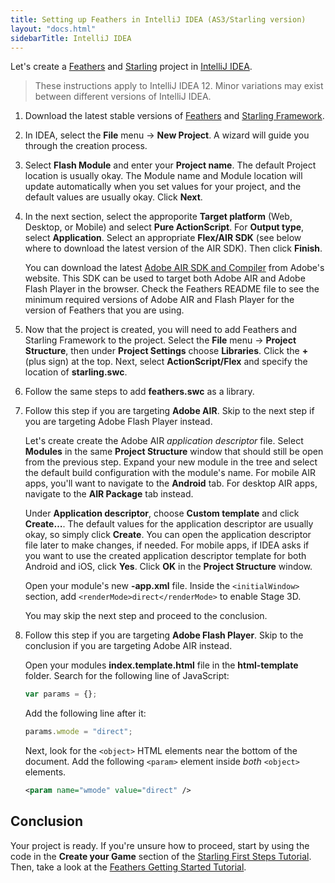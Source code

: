 ```yaml
---
title: Setting up Feathers in IntelliJ IDEA (AS3/Starling version)
layout: "docs.html"
sidebarTitle: IntelliJ IDEA
---
```


Let's create a [Feathers](/) and [Starling](https://gamua.com/starling/) project in [IntelliJ IDEA](http://www.jetbrains.com/idea/).

> These instructions apply to IntelliJ IDEA 12. Minor variations may exist between different versions of IntelliJ IDEA.

1. Download the latest stable versions of [Feathers](./installation.md) and [Starling Framework](http://gamua.com/starling/download/).

2. In IDEA, select the **File** menu → **New Project**. A wizard will guide you through the creation process.

3. Select **Flash Module** and enter your **Project name**. The default Project location is usually okay. The Module name and Module location will update automatically when you set values for your project, and the default values are usually okay. Click **Next**.

4. In the next section, select the approporite **Target platform** (Web, Desktop, or Mobile) and select **Pure ActionScript**. For **Output type**, select **Application**. Select an appropriate **Flex/AIR SDK** (see below where to download the latest version of the AIR SDK). Then click **Finish**.

   You can download the latest [Adobe AIR SDK and Compiler](http://www.adobe.com/devnet/air/air-sdk-download.html) from Adobe's website. This SDK can be used to target both Adobe AIR and Adobe Flash Player in the browser. Check the Feathers README file to see the minimum required versions of Adobe AIR and Flash Player for the version of Feathers that you are using.

5. Now that the project is created, you will need to add Feathers and Starling Framework to the project. Select the **File** menu → **Project Structure**, then under **Project Settings** choose **Libraries**. Click the **+** (plus sign) at the top. Next, select **ActionScript/Flex** and specify the location of **starling.swc**.

6. Follow the same steps to add **feathers.swc** as a library.

7. Follow this step if you are targeting **Adobe AIR**. Skip to the next step if you are targeting Adobe Flash Player instead.

   Let's create create the Adobe AIR _application descriptor_ file. Select **Modules** in the same **Project Structure** window that should still be open from the previous step. Expand your new module in the tree and select the default build configuration with the module's name. For mobile AIR apps, you'll want to navigate to the **Android** tab. For desktop AIR apps, navigate to the **AIR Package** tab instead.

   Under **Application descriptor**, choose **Custom template** and click **Create…**. The default values for the application descriptor are usually okay, so simply click **Create**. You can open the application descriptor file later to make changes, if needed. For mobile apps, if IDEA asks if you want to use the created application descriptor template for both Android and iOS, click **Yes**. Click **OK** in the **Project Structure** window.

   Open your module's new **-app.xml** file. Inside the `<initialWindow>` section, add `<renderMode>direct</renderMode>` to enable Stage 3D.

   You may skip the next step and proceed to the conclusion.

8. Follow this step if you are targeting **Adobe Flash Player**. Skip to the conclusion if you are targeting Adobe AIR instead.

   Open your modules **index.template.html** file in the **html-template** folder. Search for the following line of JavaScript:

   ```javascript
   var params = {};
   ```

   Add the following line after it:

   ```javascript
   params.wmode = "direct";
   ```

   Next, look for the `<object>` HTML elements near the bottom of the document. Add the following `<param>` element inside _both_ `<object>` elements.

   ```xml
   <param name="wmode" value="direct" />
   ```

## Conclusion

Your project is ready. If you're unsure how to proceed, start by using the code in the **Create your Game** section of the [Starling First Steps Tutorial](http://gamua.com/starling/first-steps/). Then, take a look at the [Feathers Getting Started Tutorial](./getting-started.md).
